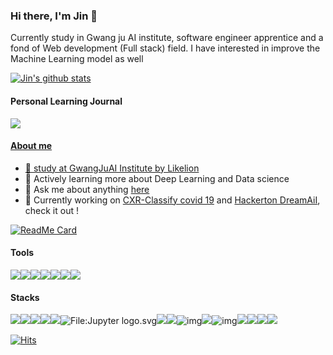 ###  Hi there, I'm Jin 👋

 Currently study in Gwang ju AI institute, software engineer apprentice and a fond of Web development (Full stack) field. I have interested in improve the Machine Learning model as well

[![Jin's github stats](https://github-readme-stats.vercel.app/api?username=kimjinhyuk&theme=calm&show_icons=true)](https://github.com/gyoogle/github-readme-stats)

####  Personal Learning Journal

<p align="left">
  <a href="https://blog.jinhyuk.kim/"><img src="https://img.shields.io/badge/My%20blog-blog.jinhyuk.kim-red?style=for-the-badge&logo=github"/>
</p>


#### About me

- 🏫 study at [GwangJuAI Institute by Likelion](http://http://ai.gitct.kr/)
- 🌱 Actively learning more about Deep Learning and Data science
- 💬 Ask me about anything [here](https://github.com/kimjinhyuk/kimjinhyuk/issues)
- 🔭 Currently working on [CXR-Classify covid 19](https://github.com/Lagom92/CXR_AI) and [Hackerton DreamAiI](https://github.com/Lagom92/DreamAi), check it out !

[![ReadMe Card](https://github-readme-stats.vercel.app/api/pin/?username=Lagom92&repo=CXR_AI)](https://github.com/Lagom92/CXR_AI)

#### Tools

<img src="https://img.shields.io/badge/VSCODE-purple?style=for-the-badgee&logo=visual-studio-code"/><img src="https://img.shields.io/badge/PyCharm-gray?style=flat-square&logo=pycharm"/><img src="https://img.shields.io/badge/Rstudio-gray?style=flat-square&logo=rstudio"/><img src="https://img.shields.io/badge/Slack-black?style=flat-square&logo=slack"/><img src="https://img.shields.io/badge/Trello-blue?style=flat-square&logo=trello"/><img src="https://img.shields.io/badge/Notion-black?style=flat-square&logo=notion"/><img src="https://img.shields.io/badge/Prezi-9cf?style=flat-square&logo=prezi"/>

#### Stacks

<img src="https://img.icons8.com/color/48/000000/css3.png"/><img src="https://img.icons8.com/color/48/000000/html-5.png"/><img src="https://img.icons8.com/color/48/000000/javascript.png"/><img src="https://img.icons8.com/doodle/48/000000/r.png"/><img src="https://img.icons8.com/color/48/000000/python.png"/>![File:Jupyter logo.svg](https://upload.wikimedia.org/wikipedia/commons/thumb/3/38/Jupyter_logo.svg/44px-Jupyter_logo.svg.png)<img src="https://img.icons8.com/color/48/000000/linux.png"/><img src="https://img.icons8.com/color/48/000000/nginx.png"/>![img](https://camo.githubusercontent.com/bc5ec17fcb07fe0e839dd14b7d68b1f110ecf544/68747470733a2f2f696d672e69636f6e73382e636f6d2f636f6c6f722f34382f3030303030302f706f73746772656573716c2e706e67)![](https://camo.githubusercontent.com/6c0f62651e3946c21d85fbdbc1a351107800ef37/68747470733a2f2f696d672e69636f6e73382e636f6d2f636f6c6f722f34382f3030303030302f646f636b65722e706e67)![img](https://camo.githubusercontent.com/15907ab8230cc36f3f3cf3dfefda54f0b747265c/68747470733a2f2f696d672e69636f6e73382e636f6d2f636f6c6f722f35302f3030303030302f6b756265726e657465732e706e67)<img src="https://img.icons8.com/color/48/000000/amazon-web-services.png"/><img src="https://img.icons8.com/color/48/000000/react-native.png"/><img src="https://img.icons8.com/color/48/000000/tensorflow.png"/><img src="https://img.icons8.com/color/48/000000/django.png"/>

[![Hits](https://hits.seeyoufarm.com/api/count/incr/badge.svg?url=https%3A%2F%2Fgithub.com%2Fkimjinhyuk%2Fhit-counter&count_bg=%2379C83D&title_bg=%23555555&icon=&icon_color=%23E7E7E7&title=hits&edge_flat=false)](https://github.com/kimjinhyuk/kimjinhyuk)
